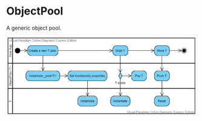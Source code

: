 # ObjectPool
A generic object pool.

![Activity Diagram](Docs/Generic%20Object%20Pool%20ActDiagram.png?raw=true)
